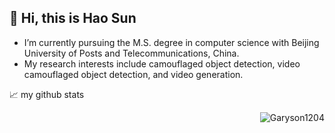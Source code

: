 ## 👋 Hi, this is Hao Sun 

<!--
**Garyson1204/Garyson1204** is a ✨ _special_ ✨ repository because its `README.md` (this file) appears on your GitHub profile.

Here are some ideas to get you started:

- 🔭 I’m currently working on ...
- 🌱 I’m currently learning ...
- 👯 I’m looking to collaborate on ...
- 🤔 I’m looking for help with ...
- 💬 Ask me about ...
- 📫 How to reach me: ...
- 😄 Pronouns: ...
- ⚡ Fun fact: ...
-->
- I’m currently pursuing the M.S. degree in computer science with Beijing University of Posts and Telecommunications, China. 
- My research interests include camouflaged object detection, video camouflaged object detection, and video generation.


📈 my github stats

<p align="right"> <img src="https://github-readme-stats.vercel.app/api?username=Garyson1204&show_icons=true&theme=gotham" alt="Garyson1204" />
<!-- [![Anurag's GitHub stats](https://github-readme-stats.vercel.app/api?username=Garyson1204)](https://github.com/Garyson1204/github-readme-stats)
 -->
